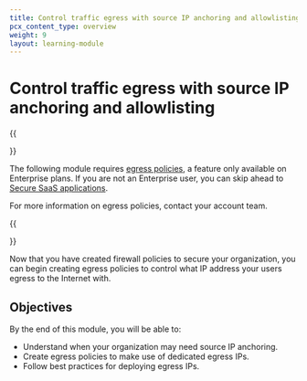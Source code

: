 ```yaml
---
title: Control traffic egress with source IP anchoring and allowlisting
pcx_content_type: overview
weight: 9
layout: learning-module
---
```


# Control traffic egress with source IP anchoring and allowlisting

{{<Aside type="note">}}

The following module requires [egress policies](/cloudflare-one/policies/gateway/egress-policies/), a feature only available on Enterprise plans. If you are not an Enterprise user, you can skip ahead to [Secure SaaS applications](/learning-paths/defense-in-depth/secure-saas-applications/).

For more information on egress policies, contact your account team.

{{</Aside>}}

Now that you have created firewall policies to secure your organization, you can begin creating egress policies to control what IP address your users egress to the Internet with.

## Objectives

By the end of this module, you will be able to:

- Understand when your organization may need source IP anchoring.
- Create egress policies to make use of dedicated egress IPs.
- Follow best practices for deploying egress IPs.
